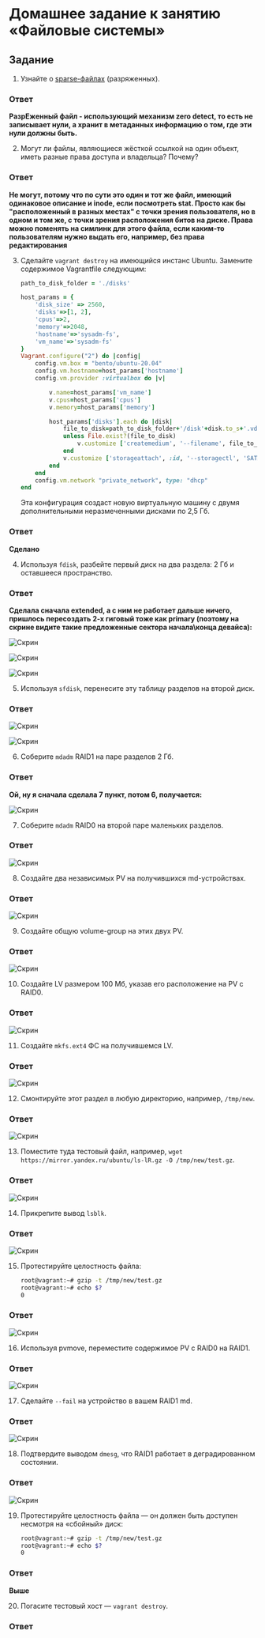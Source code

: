 # Домашнее задание к занятию «Файловые системы»


## Задание

1. Узнайте о [sparse-файлах](https://ru.wikipedia.org/wiki/%D0%A0%D0%B0%D0%B7%D1%80%D0%B5%D0%B6%D1%91%D0%BD%D0%BD%D1%8B%D0%B9_%D1%84%D0%B0%D0%B9%D0%BB) (разряженных).

### Ответ 

**РазрЕженный файл - использующий механизм zero detect, то есть не записывает нули, а хранит в метаданных информацию о том, где эти нули должны быть.**


2. Могут ли файлы, являющиеся жёсткой ссылкой на один объект, иметь разные права доступа и владельца? Почему?

### Ответ 

**Не могут, потому что по сути это один и тот же файл, имеющий одинаковое описание и inode, если посмотреть stat. Просто как бы "расположенный в разных местах" с точки зрения пользователя, но в одном и том же, с точки зрения расположения битов на диске. Права можно поменять на симлинк для этого файла, если каким-то пользователям нужно выдать его, например, без права редактирования**

3. Сделайте `vagrant destroy` на имеющийся инстанс Ubuntu. Замените содержимое Vagrantfile следующим:

    ```ruby
    path_to_disk_folder = './disks'

    host_params = {
        'disk_size' => 2560,
        'disks'=>[1, 2],
        'cpus'=>2,
        'memory'=>2048,
        'hostname'=>'sysadm-fs',
        'vm_name'=>'sysadm-fs'
    }
    Vagrant.configure("2") do |config|
        config.vm.box = "bento/ubuntu-20.04"
        config.vm.hostname=host_params['hostname']
        config.vm.provider :virtualbox do |v|

            v.name=host_params['vm_name']
            v.cpus=host_params['cpus']
            v.memory=host_params['memory']

            host_params['disks'].each do |disk|
                file_to_disk=path_to_disk_folder+'/disk'+disk.to_s+'.vdi'
                unless File.exist?(file_to_disk)
                    v.customize ['createmedium', '--filename', file_to_disk, '--size', host_params['disk_size']]
                end
                v.customize ['storageattach', :id, '--storagectl', 'SATA Controller', '--port', disk.to_s, '--device', 0, '--type', 'hdd', '--medium', file_to_disk]
            end
        end
        config.vm.network "private_network", type: "dhcp"
    end
    ```

    Эта конфигурация создаст новую виртуальную машину с двумя дополнительными неразмеченными дисками по 2,5 Гб.

### Ответ 

**Сделано**

4. Используя `fdisk`, разбейте первый диск на два раздела: 2 Гб и оставшееся пространство.

### Ответ 

**Сделала сначала extended, а с ним не работает дальше ничего, пришлось пересоздать 2-х гиговый тоже как primary (поэтому на  скрине видите такие предложенные сектора начала\конца девайса):**

![Скрин](https://github.com/Jlljully/File_systems/blob/main/Screenshot_11.png "1")

![Скрин](https://github.com/Jlljully/File_systems/blob/main/Screenshot_3.png "2")

![Скрин](https://github.com/Jlljully/File_systems/blob/main/Screenshot_4.png "3")

5. Используя `sfdisk`, перенесите эту таблицу разделов на второй диск.

### Ответ 

![Скрин](https://github.com/Jlljully/File_systems/blob/main/Screenshot_5.png "4")

![Скрин](https://github.com/Jlljully/File_systems/blob/main/Screenshot_6.png "5")

6. Соберите `mdadm` RAID1 на паре разделов 2 Гб.

### Ответ 

**Ой, ну я сначала сделала 7 пункт, потом 6, получается:**

![Скрин](https://github.com/Jlljully/File_systems/blob/main/Screenshot_7.png "5")

7. Соберите `mdadm` RAID0 на второй паре маленьких разделов.

### Ответ 

![Скрин](https://github.com/Jlljully/File_systems/blob/main/Screenshot_8.png "6")

8. Создайте два независимых PV на получившихся md-устройствах.

### Ответ 

![Скрин](https://github.com/Jlljully/File_systems/blob/main/Screenshot_9.png "7")

9. Создайте общую volume-group на этих двух PV.

### Ответ 

![Скрин](https://github.com/Jlljully/File_systems/blob/main/Screenshot_10.png "8")

10. Создайте LV размером 100 Мб, указав его расположение на PV с RAID0.

### Ответ 

![Скрин](https://github.com/Jlljully/File_systems/blob/main/Screenshot_12.png "9")

11. Создайте `mkfs.ext4` ФС на получившемся LV.

### Ответ 

![Скрин](https://github.com/Jlljully/File_systems/blob/main/Screenshot_13.png "10")

12. Смонтируйте этот раздел в любую директорию, например, `/tmp/new`.

### Ответ 

![Скрин](https://github.com/Jlljully/File_systems/blob/main/Screenshot_14.png "11")

13. Поместите туда тестовый файл, например, `wget https://mirror.yandex.ru/ubuntu/ls-lR.gz -O /tmp/new/test.gz`.

### Ответ 

![Скрин](https://github.com/Jlljully/File_systems/blob/main/Screenshot_15.png "12")

14. Прикрепите вывод `lsblk`.

### Ответ 

![Скрин](https://github.com/Jlljully/File_systems/blob/main/Screenshot_16.png "13")

15. Протестируйте целостность файла:

    ```bash
    root@vagrant:~# gzip -t /tmp/new/test.gz
    root@vagrant:~# echo $?
    0
    ```

### Ответ 

![Скрин](https://github.com/Jlljully/File_systems/blob/main/Screenshot_17.png "14")

16. Используя pvmove, переместите содержимое PV с RAID0 на RAID1.

### Ответ 

![Скрин](https://github.com/Jlljully/File_systems/blob/main/Screenshot_18.png "15")

17. Сделайте `--fail` на устройство в вашем RAID1 md.

### Ответ 

![Скрин](https://github.com/Jlljully/File_systems/blob/main/Screenshot_19.png "16")

18. Подтвердите выводом `dmesg`, что RAID1 работает в деградированном состоянии.

### Ответ 

![Скрин](https://github.com/Jlljully/File_systems/blob/main/Screenshot_20.png "17")

19. Протестируйте целостность файла — он должен быть доступен несмотря на «сбойный» диск:

    ```bash
    root@vagrant:~# gzip -t /tmp/new/test.gz
    root@vagrant:~# echo $?
    0
    ```

### Ответ 

**Выше**

20. Погасите тестовый хост — `vagrant destroy`.

### Ответ 




